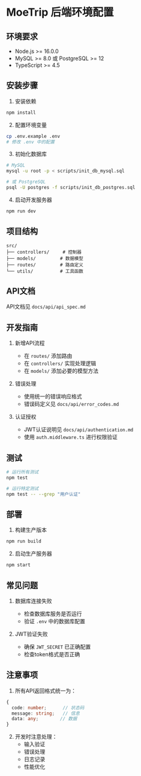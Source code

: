 # MoeTrip 后端环境配置

## 环境要求

- Node.js >= 16.0.0
- MySQL >= 8.0 或 PostgreSQL >= 12
- TypeScript >= 4.5

## 安装步骤

1. 安装依赖
```bash
npm install
```

2. 配置环境变量
```bash
cp .env.example .env
# 修改 .env 中的配置
```

3. 初始化数据库
```bash
# MySQL
mysql -u root -p < scripts/init_db_mysql.sql

# 或 PostgreSQL
psql -U postgres -f scripts/init_db_postgres.sql
```

4. 启动开发服务器
```bash
npm run dev
```

## 项目结构

```
src/
├── controllers/     # 控制器
├── models/         # 数据模型
├── routes/         # 路由定义
└── utils/          # 工具函数
```

## API文档

API文档见 `docs/api/api_spec.md`

## 开发指南

1. 新增API流程
   - 在 `routes/` 添加路由
   - 在 `controllers/` 实现处理逻辑
   - 在 `models/` 添加必要的模型方法

2. 错误处理
   - 使用统一的错误响应格式
   - 错误码定义见 `docs/api/error_codes.md`

3. 认证授权
   - JWT认证说明见 `docs/api/authentication.md`
   - 使用 `auth.middleware.ts` 进行权限验证

## 测试

```bash
# 运行所有测试
npm test

# 运行特定测试
npm test -- --grep "用户认证"
```

## 部署

1. 构建生产版本
```bash
npm run build
```

2. 启动生产服务器
```bash
npm start
```

## 常见问题

1. 数据库连接失败
   - 检查数据库服务是否运行
   - 验证 `.env` 中的数据库配置

2. JWT验证失败
   - 确保 `JWT_SECRET` 已正确配置
   - 检查token格式是否正确

## 注意事项

1. 所有API返回格式统一为：
```typescript
{
  code: number;      // 状态码
  message: string;   // 信息
  data: any;        // 数据
}
```

2. 开发时注意处理：
   - 输入验证
   - 错误处理
   - 日志记录
   - 性能优化
```
